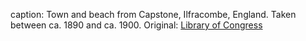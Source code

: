 caption: Town and beach from Capstone, Ilfracombe, England. Taken between ca. 1890 and ca. 1900. Original: [Library of Congress](http://www.loc.gov/pictures/item/2002696819/)
